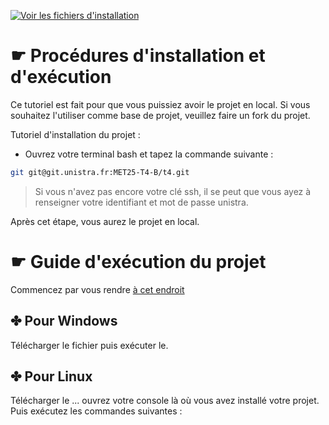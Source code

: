 [![Voir les fichiers d'installation](https://img.shields.io/badge/Voir%20les%20fichiers%20d'installation-brown)](https://seafile.unistra.fr/d/9b51570cb90144818da7/)

# ☛ Procédures d'installation et d'exécution

Ce tutoriel est fait pour que vous puissiez avoir le projet en local. Si vous souhaitez l'utiliser comme base de projet, veuillez faire un fork du projet.

Tutoriel d'installation du projet :
 - Ouvrez votre terminal bash et tapez la commande suivante :

```bash
git git@git.unistra.fr:MET25-T4-B/t4.git
```

> Si vous n'avez pas encore votre clé ssh, il se peut que vous ayez à renseigner votre identifiant et mot de passe unistra.

Après cet étape, vous aurez le projet en local.


# ☛ Guide d'exécution du projet 

Commencez par vous rendre [à cet endroit](https://seafile.unistra.fr/d/9b51570cb90144818da7/)  

 ## ✤ Pour Windows

Télécharger le fichier puis exécuter le.

 ## ✤ Pour Linux

Télécharger le ... ouvrez votre console là où vous avez installé votre projet. Puis exécutez les commandes suivantes :

> 